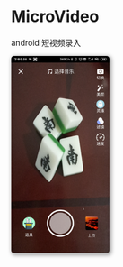 # MicroVideo
 android 短视频录入

<img src="./materials/main.jpg" height="350dp" style="z-index: 1; box-shadow: 2px 2px 6px 2px #aaaaaa; border-width:0px; border-radius:5px" />